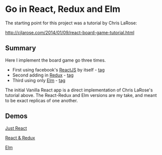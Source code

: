 # Go in React, Redux and Elm

The starting point for this project was a tutorial by Chris LaRose:

http://cjlarose.com/2014/01/09/react-board-game-tutorial.html

## Summary

Here I implement the board game go three times.

* First using facebook's [ReactJS](https://facebook.github.io/react/) by itself - [tag](https://github.com/ajhyndman/go-react-redux-elm/releases/tag/Vanilla-React)
* Second adding in [Redux](http://redux.js.org/) - [tag](https://github.com/ajhyndman/go-react-redux-elm/releases/tag/React-Redux)
* Third using only [Elm](http://elm-lang.org/) - [tag](https://github.com/ajhyndman/go-react-redux-elm/releases/tag/Elm)

The initial Vanilla React app is a direct implementation of Chris LaRose's tutorial above.  The React-Redux and Elm versions are my take, and meant to be exact replicas of one another.

## Demos

[Just React](http://ajhyndman.github.io/go-react-redux-elm/vanilla-react/)

[React & Redux](http://ajhyndman.github.io/go-react-redux-elm/react-redux/)

[Elm](http://ajhyndman.github.io/go-react-redux-elm/elm/)
